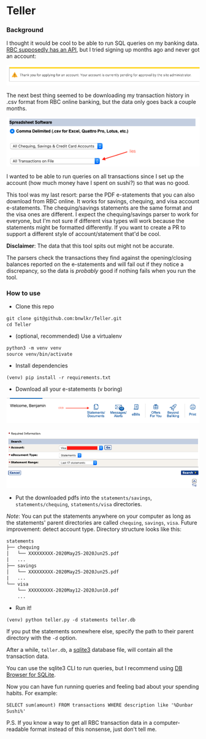 # Teller

### Background

I thought it would be cool to be able to run SQL queries on my banking data. [RBC supposedly has an API](https://developer.rbc.com/home), 
but I tried signing up months ago and never got an account:

![pEnDing](img/pEnDing.png)

The next best thing seemed to be downloading my transaction history in .csv format from RBC online banking, but the data only goes back a couple months.

![lies](img/lies.png)

I wanted to be able to run queries on all transactions since I set up the account (how much money have I spent on sushi?) so that was no good.

This tool was my last resort: parse the PDF e-statements that you can also download from RBC online. It works for savings, chequing, and visa
account e-statements. The chequing/savings statements are the same format and the visa ones are different. I expect the chequing/savings parser to work for everyone,
but I'm not sure if different visa types will work because the statements might be formatted differently.
If you want to create a PR to support a different style of account/statement that'd be cool.

 **Disclaimer**: The data that this tool spits out might not be accurate.
 
The parsers check the transactions they find against the opening/closing balances reported on the e-statements and will fail out if they notice a discrepancy,
so the data is *probably* good if nothing fails when you run the tool.

### How to use

- Clone this repo

```
git clone git@github.com:bnwlkr/Teller.git
cd Teller
```

- (optional, recommended) Use a virtualenv

```
python3 -m venv venv
source venv/bin/activate
```

- Install dependencies
```
(venv) pip install -r requirements.txt
```

- Download all your e-statements (v boring)

![account page](img/accounts.png)

![statements page](img/statements.png)

- Put the downloaded pdfs into the `statements/savings`, `statements/chequing`, `statements/visa` directories.
  
*Note*: You can put the statements anywhere on your computer as long as the statements' parent directories are called `chequing`, `savings`, `visa`.
Future improvement: detect account type. Directory structure looks like this:

```
statements
├── chequing
│   └── XXXXXXXXX-2020May25-2020Jun25.pdf
|   ...
├── savings
│   └── XXXXXXXXX-2020May25-2020Jun25.pdf
|   ...
└── visa
    └── XXXXXXXXX-2020May12-2020Jun10.pdf
    ...
```

- Run it!

```
(venv) python teller.py -d statements teller.db
```

If you put the statements somewhere else, specify the path to their parent directory with the `-d` option. 

After a while, `teller.db`, a [sqlite3](https://www.sqlite.org/index.html) database file, will contain all the transaction data.

You can use the sqlite3 CLI to run queries, but I recommend using [DB Browser for SQLite](https://sqlitebrowser.org).

Now you can have fun running queries and feeling bad about your spending habits. For example:

```
SELECT sum(amount) FROM transactions WHERE description like '%Dunbar Sushi%'
```

P.S. If you know a way to get all RBC transaction data in a computer-readable format instead of this nonsense, just don't tell me.



